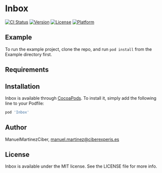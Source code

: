 # Inbox

[![CI Status](https://img.shields.io/travis/ManuelMartinezCiber/Inbox.svg?style=flat)](https://travis-ci.org/ManuelMartinezCiber/Inbox)
[![Version](https://img.shields.io/cocoapods/v/Inbox.svg?style=flat)](https://cocoapods.org/pods/Inbox)
[![License](https://img.shields.io/cocoapods/l/Inbox.svg?style=flat)](https://cocoapods.org/pods/Inbox)
[![Platform](https://img.shields.io/cocoapods/p/Inbox.svg?style=flat)](https://cocoapods.org/pods/Inbox)

## Example

To run the example project, clone the repo, and run `pod install` from the Example directory first.

## Requirements

## Installation

Inbox is available through [CocoaPods](https://cocoapods.org). To install
it, simply add the following line to your Podfile:

```ruby
pod 'Inbox'
```

## Author

ManuelMartinezCiber, manuel.martinez@ciberexperis.es

## License

Inbox is available under the MIT license. See the LICENSE file for more info.
